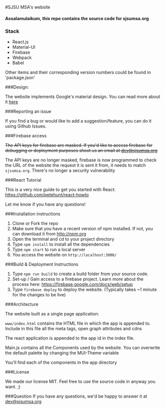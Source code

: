 #SJSU MSA's website
  
<h4>Assalamulaikum, this repo contains the source code for sjsumsa.org</h4>
 
<h3>Stack</h3>
 
* React.js
* Material-UI
* Firebase
* Webpack
* Babel
 
Other items and their corresponding version numbers could be found in 'package.json'

 
###Design: 
 
<p> The website implements Google's material design. You can read more about it <a href="google.com">here</a>
 
###Reporting an issue

If you find a bug or would like to add a suggestion/feature, you can do it using Github Issues.
  
###Firebase access
  
~~The API keys for firebase are masked. If you'd like to access firebase for debugging or deployment purposes shoot us an email at dev@sjsumsa.org~~
  
The API keys are no longer masked, firebase is now programmed to check the URL of the website the request it is sent it from, it needs to match `sjsumsa.org`. There's no longer a security vulnerability 
  
###React Tutorial
  
This is a very nice guide to get you started with React: <a href="https://github.com/petehunt/react-howto"> https://github.com/petehunt/react-howto </a>
  
Let me know if you have any questions!
  
  
###Installation instructions
  
1. Clone or Fork the repo
2. Make sure that you have a recent version of npm installed. If not, you can download it from http://npm.org
3. Open the terminal and cd to your project directory
4. Type `npm install` to install all the dependencies
5. Type `npm start` to run a local server
6. You access the website on `http://localhost:3000/`
  
###Build & Deployment Instructions
1. Type `npm run build` to create a build folder from your source code.
2. Set-up / Gain access to a firebase project. Learn more about the process here: <a href="https://firebase.google.com/docs/web/setup"> https://firebase.google.com/docs/web/setup</a>
3. Type `firebase deploy` to deploy the website. (Typically takes ~1 minute for the changes to be live) 
  
###Architecture
  
The website built as a single page application:
  
`www/index.html` contains the HTML file in which the app is appended to. Include in this file all the meta tags, open graph attributes and cdns
  
The react application is appended to the app id in the index file.
   
Main.js contains all the Components used by the website. You can overwrite the default palette by changing the MUI-Theme variable

You'll find each of the components in the app directory
  
###License
  
We made our license MIT. Feel free to use the source code in anyway you want. ;) 
  
###Question
If you have any questions, we'd be happy to answer it at dev@sjsumsa.org